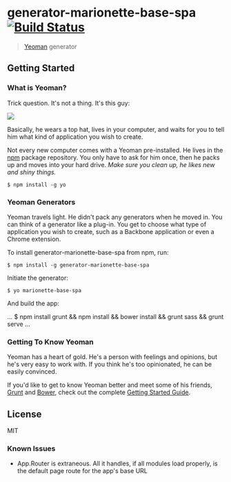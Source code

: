 # generator-marionette-base-spa [![Build Status](https://secure.travis-ci.org/moldyman/generator-marionette-base-spa.png?branch=master)](https://travis-ci.org/moldyman/generator-marionette-base-spa)

> [Yeoman](http://yeoman.io) generator


## Getting Started

### What is Yeoman?

Trick question. It's not a thing. It's this guy:

![](http://i.imgur.com/JHaAlBJ.png)

Basically, he wears a top hat, lives in your computer, and waits for you to tell him what kind of application you wish to create.

Not every new computer comes with a Yeoman pre-installed. He lives in the [npm](https://npmjs.org) package repository. You only have to ask for him once, then he packs up and moves into your hard drive. *Make sure you clean up, he likes new and shiny things.*

```
$ npm install -g yo
```

### Yeoman Generators

Yeoman travels light. He didn't pack any generators when he moved in. You can think of a generator like a plug-in. You get to choose what type of application you wish to create, such as a Backbone application or even a Chrome extension.

To install generator-marionette-base-spa from npm, run:

```
$ npm install -g generator-marionette-base-spa
```

Initiate the generator:

```
$ yo marionette-base-spa
```

And build the app:

...
$ npm install grunt && npm install && bower install && grunt sass && grunt serve
...

### Getting To Know Yeoman

Yeoman has a heart of gold. He's a person with feelings and opinions, but he's very easy to work with. If you think he's too opinionated, he can be easily convinced.

If you'd like to get to know Yeoman better and meet some of his friends, [Grunt](http://gruntjs.com) and [Bower](http://bower.io), check out the complete [Getting Started Guide](https://github.com/yeoman/yeoman/wiki/Getting-Started).


## License

MIT

### Known Issues

- App.Router is extraneous. All it handles, if all modules load properly, is the default page route for the app's base URL